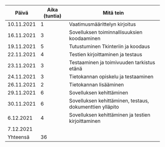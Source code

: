 |Päivä     |Aika (tuntia)|Mitä tein                     |
|----------|-------------|------------------------------|
|10.11.2021|1            |Vaatimusmäärittelyn kirjoitus |
|16.11.2021|3            |Sovelluksen toiminnallisuuksien koodaaminen|
|19.11.2021|5            |Tutustuminen Tkinteriin ja koodaus|
|22.11.2021|4            |Testien kirjoittaminen ja testaus|
|23.11.2021|3            |Testaaminen ja toimivuuden tarkistus etänä|
|24.11.2021|3            |Tietokannan opiskelu ja testaaminen|
|26.11.2021|2            |Tietokannan lisääminen|
|29.11.2021|6			 |Sovelluksen kehittäminen|
|30.11.2021|6            |Sovelluksen kehittäminen, testaus, dokumenttien ylläpito|
|6.12.2021 |4            |Sovelluksen kehittäminen ja testien kirjoittaminen|
|7.12.2021 |
|Yhteensä  |36
